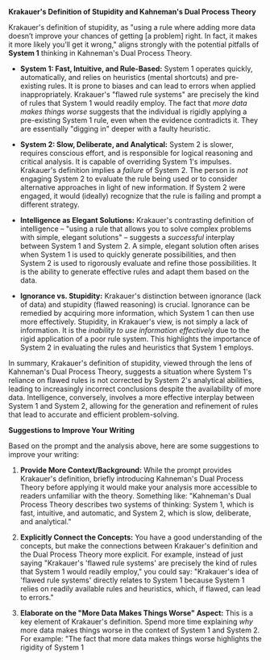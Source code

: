 
**Krakauer's Definition of Stupidity and Kahneman's Dual Process Theory**

Krakauer's definition of stupidity, as "using a rule where adding more data doesn’t improve your chances of getting [a problem] right. In fact, it makes it more likely you’ll get it wrong," aligns strongly with the potential pitfalls of **System 1** thinking in Kahneman's Dual Process Theory.

*   **System 1: Fast, Intuitive, and Rule-Based:** System 1 operates quickly, automatically, and relies on heuristics (mental shortcuts) and pre-existing rules. It is prone to biases and can lead to errors when applied inappropriately. Krakauer's "flawed rule systems" are precisely the kind of rules that System 1 would readily employ. The fact that *more data makes things worse* suggests that the individual is rigidly applying a pre-existing System 1 rule, even when the evidence contradicts it. They are essentially "digging in" deeper with a faulty heuristic.

*   **System 2: Slow, Deliberate, and Analytical:** System 2 is slower, requires conscious effort, and is responsible for logical reasoning and critical analysis. It is capable of overriding System 1's impulses. Krakauer's definition implies a *failure* of System 2. The person is *not* engaging System 2 to evaluate the rule being used or to consider alternative approaches in light of new information. If System 2 were engaged, it would (ideally) recognize that the rule is failing and prompt a different strategy.

*   **Intelligence as Elegant Solutions:** Krakauer's contrasting definition of intelligence – "using a rule that allows you to solve complex problems with simple, elegant solutions" – suggests a *successful* interplay between System 1 and System 2. A simple, elegant solution often arises when System 1 is used to quickly generate possibilities, and then System 2 is used to rigorously evaluate and refine those possibilities. It is the ability to generate effective rules and adapt them based on the data.

*   **Ignorance vs. Stupidity:** Krakauer's distinction between ignorance (lack of data) and stupidity (flawed reasoning) is crucial. Ignorance can be remedied by acquiring more information, which System 1 can then use more effectively. Stupidity, in Krakauer's view, is not simply a lack of information. It is the *inability to use information effectively* due to the rigid application of a poor rule system. This highlights the importance of System 2 in evaluating the rules and heuristics that System 1 employs.

In summary, Krakauer's definition of stupidity, viewed through the lens of Kahneman's Dual Process Theory, suggests a situation where System 1's reliance on flawed rules is not corrected by System 2's analytical abilities, leading to increasingly incorrect conclusions despite the availability of more data. Intelligence, conversely, involves a more effective interplay between System 1 and System 2, allowing for the generation and refinement of rules that lead to accurate and efficient problem-solving.

**Suggestions to Improve Your Writing**

Based on the prompt and the analysis above, here are some suggestions to improve your writing:

1.  **Provide More Context/Background:** While the prompt provides Krakauer's definition, briefly introducing Kahneman's Dual Process Theory before applying it would make your analysis more accessible to readers unfamiliar with the theory. Something like: "Kahneman's Dual Process Theory describes two systems of thinking: System 1, which is fast, intuitive, and automatic, and System 2, which is slow, deliberate, and analytical."

2.  **Explicitly Connect the Concepts:** You have a good understanding of the concepts, but make the connections between Krakauer's definition and the Dual Process Theory more explicit. For example, instead of just saying "Krakauer's 'flawed rule systems' are precisely the kind of rules that System 1 would readily employ," you could say: "Krakauer's idea of 'flawed rule systems' directly relates to System 1 because System 1 relies on readily available rules and heuristics, which, if flawed, can lead to errors."

3.  **Elaborate on the "More Data Makes Things Worse" Aspect:** This is a key element of Krakauer's definition. Spend more time explaining *why* more data makes things worse in the context of System 1 and System 2. For example: "The fact that more data makes things worse highlights the rigidity of System 1